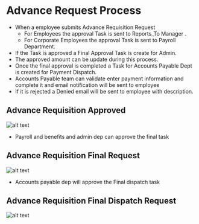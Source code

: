 Advance Request Process
=========
 - When a employee submits Advance Requisition Request 
    -  For Employees the approval Task is sent to Reports_To Manager .
    -  For Corporate Employees the approval Task is sent to Payroll Department.
 - If the Task is approved a Final Approval Task is create for Admin.
 - The approved amount can be update during this process.
 - Once the final approval is completed a Task for Accounts Payable Dept is created for Payment Dispatch.
 - Accounts Payable team can validate enter payment information and complete it and email notification will be sent to employee
 - If it is rejected a Denied  email will be sent to employee with description.

Advance Requisition  Approved 
----
![alt text](../../images/expense/advancerequest-task.png "Advance Requisition")

- Payroll and benefits and admin dep can approve the final task

Advance Requisition Final Request
----
![alt text](../../images/expense/final-approval-task.png "Advance Requisition")

- Accounts payable dep will approve the Final dispatch task

Advance Requisition Final Dispatch Request
----
![alt text](../../images/expense/final-dispatch-task.png "Advance Requisition")